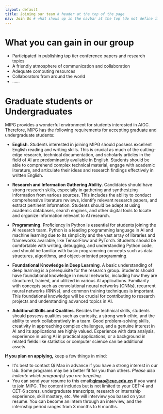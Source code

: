 ```yaml
---
layout: default
title: Joining our team # header at the top of the page
nav: Join Us # what shows up in the navbar at the top (do not define if you don't want page in the navbar)
---
```

# What you can gain in our group
- Participated in publishing top tier conference papers and research topics
- A friendly atmosphere of communication and collaboration
- Adequate computing resources
- Collaborators from around the world
- ......

# Graduate students or Undergraduates


MIPG provides a wonderful environment for students interested in AIGC. Therefore, MIPG has the following requirements for accepting graduate and undergraduate students:
- **English**.
Students interested in joining MIPG should possess excellent English reading and writing skills. This is crucial as much of the cutting-edge research, technical documentation, and scholarly articles in the field of AI are predominantly available in English. Students should be able to comprehend complex technical material, engage with academic literature, and articulate their ideas and research findings effectively in written English.

- **Research and Information Gathering Ability**. Candidates should have strong research skills, especially in gathering and synthesizing information from various sources. This includes the ability to conduct comprehensive literature reviews, identify relevant research papers, and extract pertinent information. Students should be adept at using academic databases, search engines, and other digital tools to locate and organize information relevant to AI research.
- **Programming**. Proficiency in Python is essential for students joining the AI research team. Python is a leading programming language in AI and machine learning due to its simplicity and the vast array of libraries and frameworks available, like TensorFlow and PyTorch. Students should be comfortable with writing, debugging, and understanding Python code, and should be familiar with basic programming concepts such as data structures, algorithms, and object-oriented programming.

- **Foundational Knowledge in Deep Learning**. A basic understanding of deep learning is a prerequisite for the research group. Students should have foundational knowledge in neural networks, including how they are structured, trained, and utilized in various AI applications. Familiarity with concepts such as convolutional neural networks (CNNs), recurrent neural networks (RNNs), and common training techniques is important. This foundational knowledge will be crucial for contributing to research projects and understanding advanced topics in AI.

- **Additional Skills and Qualities**. Besides the technical skills, students should possess qualities such as curiosity, a strong work ethic, and the ability to work collaboratively in a team. Good problem-solving skills, creativity in approaching complex challenges, and a genuine interest in AI and its applications are highly valued. Experience with data analysis, experience in using AI in practical applications, or a background in related fields like statistics or computer science can be additional assets.

**If you plan on applying,** keep a few things in mind:
- It's best to contact Qi Mao in advance if you have a strong interest in our lab. Some programs may be a better fit for you than others. _Please also indicate which program(s) you are targeting._
- You can send your resume to this email:**qimao@cuc.edu.cn** if you want to join MIPG. The content includes but is not limited to your CET-4 and CET-6 scores, undergraduate transcripts, research or internship experience, skill mastery, etc. We will interview you based on your resume. You can become an intern through an interview, and the internship period ranges from 3 months to 6 months.


